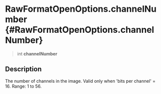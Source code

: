 RawFormatOpenOptions.channelNumber {#RawFormatOpenOptions.channelNumber}
==================================

> int **channelNumber**

Description
-----------

The number of channels in the image. Valid only when \'bits per
channel\' = 16. Range: 1 to 56.
